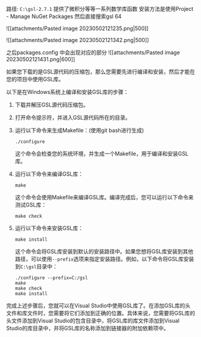 路径: `C:\gsl-2.7.1`
提供了微积分等等一系列数学库函数
安装方法是使用Project - Manage NuGet Packages 
然后直接搜索gsl 64

![[attachments/Pasted image 20230502121235.png|500]]

![[attachments/Pasted image 20230502121342.png|500]]

之后packages.config 中会出现对应的部分
![[attachments/Pasted image 20230502121431.png|600]]



如果您下载的是GSL源代码的压缩包，那么您需要先进行编译和安装，然后才能在您的项目中使用GSL库。

以下是在Windows系统上编译和安装GSL库的步骤：

1. 下载并解压GSL源代码压缩包。

2. 打开命令提示符，并进入GSL源代码所在的目录。

3. 运行以下命令来生成Makefile：(使用git bash进行生成)

   ```
   ./configure
   ```

   这个命令会检查您的系统环境，并生成一个Makefile，用于编译和安装GSL库。

4. 运行以下命令来编译GSL库：

   ```
   make
   ```

   这个命令会使用Makefile来编译GSL库。编译完成后，您可以运行以下命令来测试GSL库：

   ```
   make check
   ```

5. 运行以下命令来安装GSL库：

   ```
   make install
   ```

   这个命令会将GSL库安装到默认的安装路径中。如果您想将GSL库安装到其他路径，可以使用`--prefix`选项来指定安装路径。例如，以下命令将GSL库安装到`C:\gsl`目录中：

   ```
   ./configure --prefix=C:/gsl
   make
   make check
   make install
   ```

完成上述步骤后，您就可以在Visual Studio中使用GSL库了。在添加GSL库的头文件和库文件时，您需要将它们添加到正确的位置。具体来说，您需要将GSL库的头文件添加到Visual Studio的包含目录中，将GSL库的库文件添加到Visual Studio的库目录中，并将GSL库的名称添加到链接器的附加依赖项中。